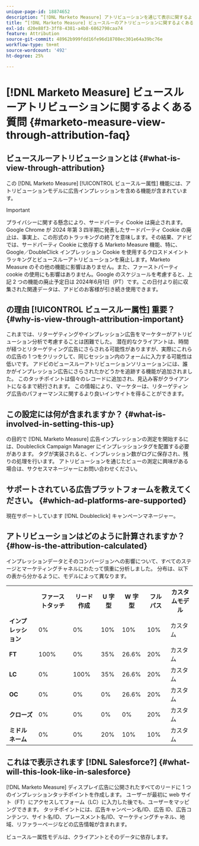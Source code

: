 ```yaml
---
unique-page-id: 18874652
description: “[!DNL Marketo Measure] アトリビューションを通じて表示に関するよくある質問 –  [!DNL Marketo Measure]“
title: “[!DNL Marketo Measure] ビュースルーのアトリビューションに関するよくある質問
exl-id: d20e88f3-3ff8-4381-a4b8-6862798caa74
feature: Attribution
source-git-commit: 48962b999fdd16fe96d18708ec301e64a39bc76e
workflow-type: tm+mt
source-wordcount: '492'
ht-degree: 25%

---
```


# [!DNL Marketo Measure] ビュースルーアトリビューションに関するよくある質問 {#marketo-measure-view-through-attribution-faq}

## ビュースルーアトリビューションとは {#what-is-view-through-attribution}

この [!DNL Marketo Measure] [!UICONTROL ビュースルー属性] 機能には、アトリビューションモデルに広告インプレッションを含める機能が含まれています。

>[!IMPORTANT]
>
>プライバシーに関する懸念により、サードパーティ Cookie は廃止されます。Google Chrome が 2024 年第 3 四半期に発表したサードパーティ Cookie の廃止は、事実上、この形式のトラッキングの終了を意味します。その結果、アドビでは、サードパーティ Cookie に依存する Marketo Measure 機能、特に、Google／DoubleClick インプレッション Cookie を使用するクロスドメイントラッキングとビュースルーアトリビューションを廃止します。Marketo Measure のその他の機能に影響はありません。また、ファーストパーティ cookie の使用にも影響はありません。Google のスケジュールを考慮すると、上記 2 つの機能の廃止予定日は 2024年6月1日（PT）です。この日付より前に収集された関連データは、アドビのお客様が引き続き使用できます。

## の理由 [!UICONTROL ビュースルー属性] 重要？ {#why-is-view-through-attribution-important}

これまでは、リターゲティングやインプレッション広告をマーケターがアトリビューション分析で考慮することは困難でした。 潜在的なクライアントは、時間が経つとリターゲティング広告にさらされる可能性がありますが、実際にこれらの広告の 1 つをクリックして、同じセッション内のフォームに入力する可能性は低いです。 アドビのビュースルーアトリビューションソリューションには、誰かがインプレッション広告にさらされたかどうかを追跡する機能が追加されました。 このタッチポイントは個々のレコードに追加され、見込み客がクライアントになるまで続行されます。 この情報により、マーケターは、リターゲティング広告のパフォーマンスに関するより良いインサイトを得ることができます。

## この設定には何が含まれますか？ {#what-is-involved-in-setting-this-up}

の目的で [!DNL Marketo Measure] 広告インプレッションの測定を開始するには、Doubleclick Campaign Manager にインプレッションタグを配置する必要があります。 タグが実装されると、インプレッション数がログに保存され、残りの処理を行います。 アトリビューションを通じたビューの測定に興味がある場合は、サクセスマネージャーにお問い合わせください。

## サポートされている広告プラットフォームを教えてください。 {#which-ad-platforms-are-supported}

現在サポートしています [!DNL Doubleclick] キャンペーンマネージャー。

## アトリビューションはどのように計算されますか？ {#how-is-the-attribution-calculated}

インプレッションデータとそのコンバージョンへの影響について、すべてのステージとマーケティングチャネルにわたって慎重に分析しました。 分布は、以下の表から分かるように、モデルによって異なります。

<table> 
 <colgroup> 
  <col> 
  <col> 
  <col> 
  <col> 
  <col> 
  <col> 
  <col> 
 </colgroup> 
 <tbody> 
  <tr> 
   <th><br></th> 
   <th>ファーストタッチ</th> 
   <th>リード作成</th> 
   <th>U 字型</th> 
   <th>W 字型</th> 
   <th>フルパス</th> 
   <th>カスタムモデル</th> 
  </tr> 
  <tr> 
   <td><strong>インプレッション</strong></td> 
   <td>0%</td> 
   <td>0%</td> 
   <td>10%</td> 
   <td>10%</td> 
   <td>10%</td> 
   <td>カスタム</td> 
  </tr> 
  <tr> 
   <td><strong>FT</strong></td> 
   <td>100%</td> 
   <td>0%</td> 
   <td>35%</td> 
   <td>26.6%</td> 
   <td>20%</td> 
   <td>カスタム</td> 
  </tr> 
  <tr> 
   <td><strong>LC</strong></td> 
   <td>0%</td> 
   <td>100%</td> 
   <td>35%</td> 
   <td>26.6%</td> 
   <td>20%</td> 
   <td>カスタム</td> 
  </tr> 
  <tr> 
   <td><strong>OC</strong></td> 
   <td>0%</td> 
   <td>0%</td> 
   <td>0%</td> 
   <td>26.6%</td> 
   <td>20%</td> 
   <td>カスタム</td> 
  </tr> 
  <tr> 
   <td><strong>クローズ</strong></td> 
   <td>0%</td> 
   <td>0%</td> 
   <td>0%</td> 
   <td>0%</td> 
   <td>20%</td> 
   <td>カスタム</td> 
  </tr> 
  <tr> 
   <td><strong>ミドルネーム</strong></td> 
   <td>0%</td> 
   <td>0%</td> 
   <td>20%</td> 
   <td>10%</td> 
   <td>10%</td> 
   <td>カスタム</td> 
  </tr> 
 </tbody> 
</table>

## これはで表示されます [!DNL Salesforce?] {#what-will-this-look-like-in-salesforce}

[!DNL Marketo Measure] ディスプレイ広告に公開されたすべてのリードに 1 つのインプレッションタッチポイントを作成します。 ユーザーが最初に web サイト（FT）にアクセスしてフォーム（LC）に入力した後でも、ユーザーをマッピングできます。 タッチポイントには、広告キャンペーン名/ID、広告 ID、広告コンテンツ、サイト名/ID、プレースメント名/ID、マーケティングチャネル、地域、リファラーページなどの広告情報が含まれます。

ビュースルー属性モデルは、クライアントとそのデータに依存します。
